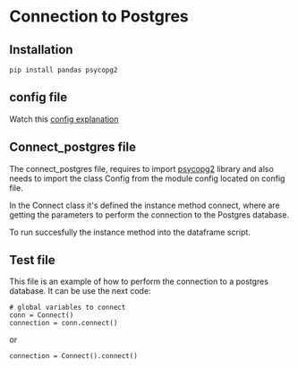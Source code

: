# Connection to Postgres

## Installation
```
pip install pandas psycopg2
```


## config file
Watch this [config explanation](https://github.com/r3card0/Python-connection-to-rdms/tree/main/mysql#config-file)

## Connect_postgres file
The connect_postgres file, requires to import [psycopg2](https://pypi.org/project/psycopg2/) library and also needs to import the class Config from the module config located on config file.

In the Connect class it's defined the instance method connect, where are getting the parameters to perform the connection to the Postgres database.

To run succesfully the instance method into the dataframe script.

## Test file
This file is an example of how to perform the connection to a postgres database. It can be use the next code:
```
# global variables to connect
conn = Connect()
connection = conn.connect()
```
or
```
connection = Connect().connect()
```

